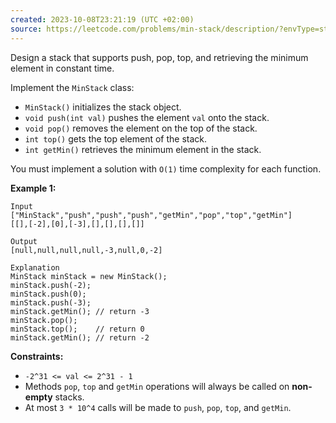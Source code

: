 ```yaml
---
created: 2023-10-08T23:21:19 (UTC +02:00)
source: https://leetcode.com/problems/min-stack/description/?envType=study-plan-v2&envId=top-interview-150
---
```

Design a stack that supports push, pop, top, and retrieving the minimum element in constant time.

Implement the `MinStack` class:

-   `MinStack()` initializes the stack object.
-   `void push(int val)` pushes the element `val` onto the stack.
-   `void pop()` removes the element on the top of the stack.
-   `int top()` gets the top element of the stack.
-   `int getMin()` retrieves the minimum element in the stack.

You must implement a solution with `O(1)` time complexity for each function.

**Example 1:**

```
Input
["MinStack","push","push","push","getMin","pop","top","getMin"]
[[],[-2],[0],[-3],[],[],[],[]]

Output
[null,null,null,null,-3,null,0,-2]

Explanation
MinStack minStack = new MinStack();
minStack.push(-2);
minStack.push(0);
minStack.push(-3);
minStack.getMin(); // return -3
minStack.pop();
minStack.top();    // return 0
minStack.getMin(); // return -2

```

**Constraints:**

-   `-2^31 <= val <= 2^31 - 1`
-   Methods `pop`, `top` and `getMin` operations will always be called on **non-empty** stacks.
-   At most `3 * 10^4` calls will be made to `push`, `pop`, `top`, and `getMin`.
